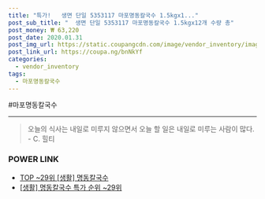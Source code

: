 ```yaml
--- 
title: "특가!   생면 단일 5353117 마포명동칼국수 1.5kgx1..." 
post_sub_title: "  생면 단일 5353117 마포명동칼국수 1.5kgx12개 수량 총" 
post_money: ₩ 63,220 
post_date: 2020.01.31 
post_img_url: https://static.coupangcdn.com/image/vendor_inventory/images/2017/10/27/18/0/04b35f6d-3242-413f-b955-e7b8fc08a01c.jpg 
post_link_url: https://coupa.ng/bnNkYf 
categories: 
  - vendor_inventory 
tags: 
  - 마포명동칼국수 
--- 
```

  #마포명동칼국수 
<hr> 

> 오늘의 식사는 내일로 미루지 않으면서 오늘 할 일은 내일로 미루는 사람이 많다. - C. 힐티 


### POWER LINK

* <a href="https://blog.naver.com/an0733/221791840958" target="_blank"> TOP ~29위 [생활] 명동칼국수</a>
* <a href="https://blog.naver.com/sakai111/221791840973" target="_blank"> [생활] 명동칼국수 특가 순위 ~29위</a>
